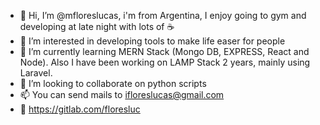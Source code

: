 - 👋 Hi, I’m @mfloreslucas, i'm from Argentina, I enjoy going to gym and developing at late night with lots of ☕
- 👀 I’m interested in developing tools to make life easer for people
- 🌱 I’m currently learning MERN Stack (Mongo DB, EXPRESS, React and Node). Also I have been working on LAMP Stack 2 years, mainly using Laravel.
- 💞️ I’m looking to collaborate on python scripts 
- 📫 You can send mails to ifloreslucas@gmail.com 
- 🦊 https://gitlab.com/floresluc
<!---
mfloreslucas/mfloreslucas is a ✨ special ✨ repository because its `README.md` (this file) appears on your GitHub profile.
You can click the Preview link to take a look at your changes.
--->
